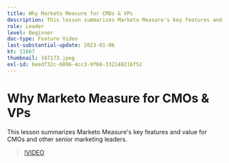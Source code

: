 ```yaml
---
title: Why Marketo Measure for CMOs & VPs
description: This lesson summarizes Marketo Measure's key features and value for CMOs and other senior marketing leaders.
role: Leader
level: Beginner
doc-type: Feature Video
last-substantial-update: 2023-01-06
kt: 11667
thumbnail: 347173.jpeg
exl-id: beedf32c-6806-4cc3-9f68-332148216f52
---
```

# Why Marketo Measure for CMOs & VPs

This lesson summarizes Marketo Measure's key features and value for CMOs and other senior marketing leaders.

>[!VIDEO](https://video.tv.adobe.com/v/347173/?quality=12&learn=on)
